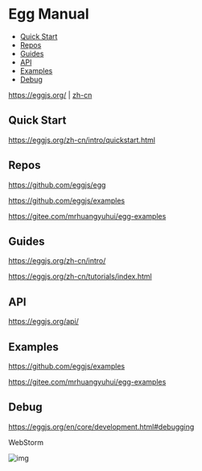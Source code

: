 <!-- omit in toc -->
# Egg Manual

- [Quick Start](#quick-start)
- [Repos](#repos)
- [Guides](#guides)
- [API](#api)
- [Examples](#examples)
- [Debug](#debug)

<https://eggjs.org/> | [zh-cn](https://eggjs.org/zh-cn/)

## Quick Start

<https://eggjs.org/zh-cn/intro/quickstart.html>

## Repos

<https://github.com/eggjs/egg>

<https://github.com/eggjs/examples>

<https://gitee.com/mrhuangyuhui/egg-examples>

## Guides

<https://eggjs.org/zh-cn/intro/>

<https://eggjs.org/zh-cn/tutorials/index.html>

## API

<https://eggjs.org/api/>

## Examples

<https://github.com/eggjs/examples>

<https://gitee.com/mrhuangyuhui/egg-examples>

## Debug

<https://eggjs.org/en/core/development.html#debugging>

WebStorm

![img](https://gitee.com/mrhuangyuhui/images/raw/master/egg/egg-debug-webstorm-1.jpg)
